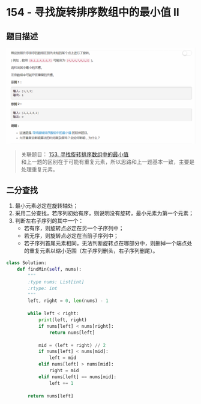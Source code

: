 # 154 - 寻找旋转排序数组中的最小值 II

## 题目描述
![problem](images/154.png)

>关联题目： [153. 寻找旋转排序数组中的最小值](https://github.com/Rosevil1874/LeetCode/tree/master/Python-Solution/153_Find-Minimum-in-Rotated-Sorted-Array)    
和上一题的区别在于可能有重复元素，所以思路和上一题基本一致，主要是处理重复元素。

## 二分查找
1. 最小元素必定在旋转轴处；
2. 采用二分查找，若序列初始有序，则说明没有旋转，最小元素为第一个元素；
3. 判断左右子序列的其中一个：
    - 若有序，则旋转点必定在另一个子序列中；
    - 若无序，则旋转点必定在当前子序列中；
    - 若子序列首尾元素相同，无法判断旋转点在哪部分中，则删掉一个端点处的重复元素以缩小范围（左子序列删头，右子序列删尾）。

```python
class Solution:
    def findMin(self, nums):
        """
        :type nums: List[int]
        :rtype: int
        """
        left, right = 0, len(nums) - 1
        
        while left < right:
            print(left, right)
            if nums[left] < nums[right]:
                return nums[left]

            mid = (left + right) // 2
            if nums[left] < nums[mid]:
                left = mid
            elif nums[left] > nums[mid]:
                right = mid
            elif nums[left] == nums[mid]:
                left += 1

        return nums[left]
```
